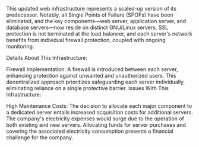 This updated web infrastructure represents a scaled-up version of its predecessor. Notably, all Single Points of Failure (SPOFs) have been eliminated, and the key components—web server, application server, and database servers—now reside on distinct GNU/Linux servers. SSL protection is not terminated at the load balancer, and each server's network benefits from individual firewall protection, coupled with ongoing monitoring.

Details About This Infrastructure:

Firewall Implementation:
A firewall is introduced between each server, enhancing protection against unwanted and unauthorized users. This decentralized approach prioritizes safeguarding each server individually, eliminating reliance on a single protective barrier.
Issues With This Infrastructure:

High Maintenance Costs:
The decision to allocate each major component to a dedicated server entails increased acquisition costs for additional servers. The company's electricity expenses would surge due to the operation of both existing and new servers. Allocating funds for server purchases and covering the associated electricity consumption presents a financial challenge for the company.
